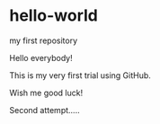# hello-world
my first repository

Hello everybody!

This is my very first trial using GitHub.

Wish me good luck!

Second attempt.....
